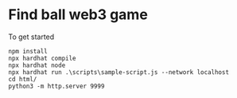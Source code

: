 # Find ball web3 game

To get started

```shell
npm install
npx hardhat compile
npx hardhat node
npx hardhat run .\scripts\sample-script.js --network localhost
cd html/
python3 -m http.server 9999
```
